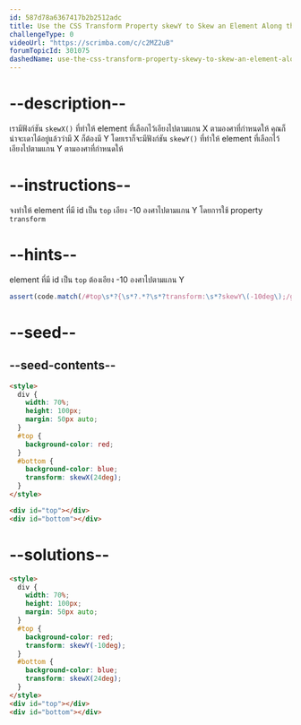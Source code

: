 ```yaml
---
id: 587d78a6367417b2b2512adc
title: Use the CSS Transform Property skewY to Skew an Element Along the Y-Axis
challengeType: 0
videoUrl: "https://scrimba.com/c/c2MZ2uB"
forumTopicId: 301075
dashedName: use-the-css-transform-property-skewy-to-skew-an-element-along-the-y-axis
---
```


# --description--

เรามีฟังก์ชัน `skewX()` ที่ทำให้ element ที่เลือกไว้เอียงไปตามแกน X ตามองศาที่กำหนดให้
คุณก็น่าจะเดาได้อยู่แล้วว่ามี X ก็ต้องมี Y
โดยเราก็จะมีฟังก์ชัน `skewY()` ที่ทำให้ element ที่เลือกไว้เอียงไปตามแกน Y ตามองศาที่กำหนดให้

# --instructions--

จงทำให้ element ที่มี id เป็น `top` เอียง -10 องศาไปตามแกน Y โดยการใช้ property `transform`

# --hints--

element ที่มี id เป็น `top` ต้องเอียง -10 องศาไปตามแกน Y

```js
assert(code.match(/#top\s*?{\s*?.*?\s*?transform:\s*?skewY\(-10deg\);/g));
```

# --seed--

## --seed-contents--

```html
<style>
  div {
    width: 70%;
    height: 100px;
    margin: 50px auto;
  }
  #top {
    background-color: red;
  }
  #bottom {
    background-color: blue;
    transform: skewX(24deg);
  }
</style>

<div id="top"></div>
<div id="bottom"></div>
```

# --solutions--

```html
<style>
  div {
    width: 70%;
    height: 100px;
    margin: 50px auto;
  }
  #top {
    background-color: red;
    transform: skewY(-10deg);
  }
  #bottom {
    background-color: blue;
    transform: skewX(24deg);
  }
</style>
<div id="top"></div>
<div id="bottom"></div>
```
